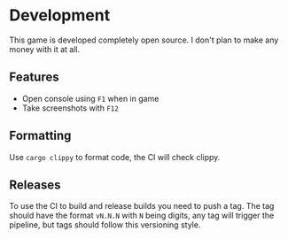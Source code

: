 # Development

This game is developed completely open source.
I don't plan to make any money with it at all.

## Features

- Open console using `F1` when in game
- Take screenshots with `F12`

## Formatting

Use `cargo clippy` to format code, the CI will check clippy.

## Releases

To use the CI to build and release builds you need to push a tag.
The tag should have the format `vN.N.N` with `N` being digits,
any tag will trigger the pipeline, but tags should follow this versioning style.
